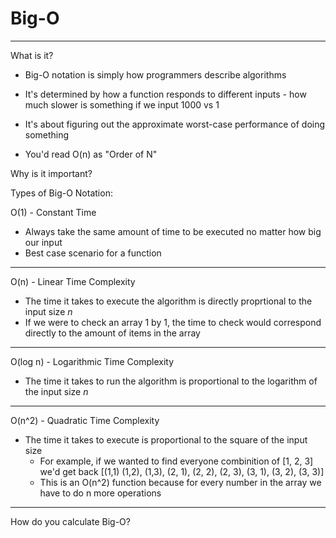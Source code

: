 # Big-O
--------
What is it?

- Big-O notation is simply how programmers describe algorithms

- It's determined by how a function responds to different inputs - how much slower is something if we input 1000 vs 1

- It's about figuring out the approximate worst-case performance of doing something

- You'd read O(n) as "Order of N"

Why is it important?

Types of Big-O Notation:

O(1) - Constant Time
- Always take the same amount of time to be executed no matter how big our input
- Best case scenario for a function
----------------
O(n) - Linear Time Complexity
- The time it takes to execute the algorithm is directly proprtional to the input size *n*
- If we were to check an array 1 by 1, the time to check would correspond directly to the amount of items in the array

---------------
O(log n) - Logarithmic Time Complexity
- The time it takes to run the algorithm is proportional to the logarithm of the input size *n*
---------------
O(n^2) - Quadratic Time Complexity
- The time it takes to execute is proportional to the square of the input size
    - For example, if we wanted to find everyone combinition of [1, 2, 3] we'd get back [(1,1) (1,2), (1,3), (2, 1), (2, 2), (2, 3), (3, 1), (3, 2), (3, 3)]
    - This is an O(n^2) function because for every number in the array we have to do n more operations
----------------
How do you calculate Big-O?
